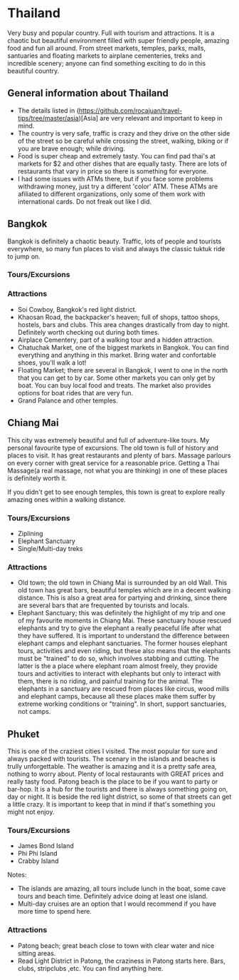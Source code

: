 # Thailand

Very busy and popular country. Full with tourism and attractions. It is a chaotic but beautiful environment filled with super friendly people, amazing food and fun all around. From street markets, temples, parks, malls, santuaries and floating markets to airplane cementeries, treks and incredible scenery; anyone can find something exciting to do in this beautiful country.

## General information about Thailand

- The details listed in (https://github.com/rocajuan/travel-tips/tree/master/asia)[Asia] are very relevant and important to keep in mind.
- The country is very safe, traffic is crazy and they drive on the other side of the street so be careful while crossing the street, walking, biking or if you are brave enough; while driving.
- Food is super cheap and extremely tasty. You can find pad thai's at markets for $2 and other dishes that are equally tasty. There are lots of restaurants that vary in price so there is something for everyone.
- I had some issues with ATMs there, but if you face some problems withdrawing money, just try a different 'color' ATM. These ATMs are afiliated to different organizations, only some of them work with international cards. Do not freak out like I did.

## Bangkok
Bangkok is definitely a chaotic beauty. Traffic, lots of people and tourists everywhere, so many fun places to visit and always the classic tuktuk ride to jump on.

### Tours/Excursions
### Attractions
- Soi Cowboy, Bangkok's red light district.
- Khaosan Road, the backpacker's heaven; full of shops, tattoo shops, hostels, bars and clubs. This area changes drastically from day to night. Definitely worth checking out during both times.
- Airplace Cementery, part of a walking tour and a hidden attraction.
- Chatuchak Market, one of the biggest markets in Bangkok. You can find everything and anything in this market. Bring water and confortable shoes, you'll walk a lot!
- Floating Market; there are several in Bangkok, I went to one in the north that you can get to by car. Some other markets you can only get by boat. You can buy local food and treats. The market also provides options for boat rides that are very fun.
- Grand Palance and other temples.


## Chiang Mai
This city was extremely beautiful and full of adventure-like tours. My personal favourite type of excursions. The old town is full of history and places to visit. It has great restaurants and plenty of bars. Massage parlours on every corner with great service for a reasonable price. Getting a Thai Massage(a real massage, not what you are thinking) in one of these places is definitely worth it.

If you didn't get to see enough temples, this town is great to explore really amazing ones within a walking distance.

### Tours/Excursions
- Ziplining
- Elephant Sanctuary
- Single/Multi-day treks

### Attractions
- Old town; the old town in Chiang Mai is surrounded by an old Wall. This old town has great bars, beautiful temples which are in a decent walking distance. This is also a great area for partying and drinking, since there are several bars that are frequented by tourists and locals.
- Elephant Sanctuary; this was definitely the highlight of my trip and one of my favourite moments in Chiang Mai. These sanctuary house rescued elephants and try to give the elephant a really peaceful life after what they have suffered. 
  It is important to understand the difference between elephant camps and elephant sanctuaries. The former houses elephant tours, activities and even riding, but these also means that the elephants must be "trained" to do so, which involves stabbing and cutting. The latter is the a place where elephant roam almost freely, they provide tours and activities to interact with elephants but only to interact with them, there is no riding, and painful training for the animal. The elephants in a sanctuary are rescued from places like circus, wood mills and elephant camps, because all these places make them suffer by extreme working conditions or "training". In short, support sanctuaries, not camps.

## Phuket
This is one of the craziest cities I visited. The most popular for sure and always packed with tourists. The scenary in the islands and beaches is trully unforgettable. The weather is amazing and it is a pretty safe area, nothing to worry about. Plenty of local restaurants with GREAT prices and really tasty food. Patong beach is the place to be if you want to party or bar-hop. It is a hub for the tourists and there is always something going on, day or night. It is beside the red light district, so some of that streets can get a little crazy. It is important to keep that in mind if that's something you might not enjoy.

### Tours/Excursions
- James Bond Island
- Phi Phi Island
- Crabby Island

Notes:
- The islands are amazing, all tours include lunch in the boat, some cave tours and beach time. Definitely advice doing at least one island.
- Multi-day cruises are an option that I would recommend if you have more time to spend here. 


### Attractions
- Patong beach; great beach close to town with clear water and nice sitting areas.
- Read Light District in Patong, the craziness in Patong starts here. Bars, clubs, stripclubs ,etc. You can find anything here.
